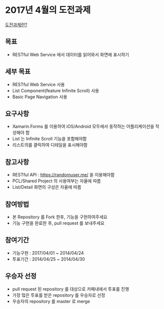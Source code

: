 # 2017년 4월의 도전과제
[도전과제란?](https://github.com/XamarinKorea/challenge-common)

## 목표
- RESTful Web Service 에서 데이터를 읽어와서 화면에 표시하기

## 세부 목표
- RESTful Web Service 사용
- List Component(feature Infinite Scroll) 사용
- Basic Page Navigation 사용

## 요구사항
- Xamarin.Forms 를 이용하여 iOS/Android 모두에서 동작하는 어플리케이션을 작성해야 함
- List 는 Infinite Scroll 기능을 포함해야함
- 리스트의를 클릭하여 디테일을 표시해야함

## 참고사항
- RESTful API : https://randomuser.me/ 을 이용해야함
- PCL/Shared Project 의 사용여부는 자율에 따름
- List/Detail 화면의 구성은 자율에 따름

## 참여방법
- 본 Repository 를 Fork 한후, 기능을 구현하여주세요
- 기능 구현을 완료한 후, pull request 를 보내주세요

## 참여기간
- 기능구현 : 2017/04/01 ~ 2014/04/24
- 투표기간 : 2014/04/25 ~ 2014/04/30

## 우승자 선정
- pull request 된 repository 를 대상으로 카페내에서 투표를 진행
- 가장 많은 투표를 받은 repository 를 우승자로 선정
- 우승자의 repository 를 master 로 merge

